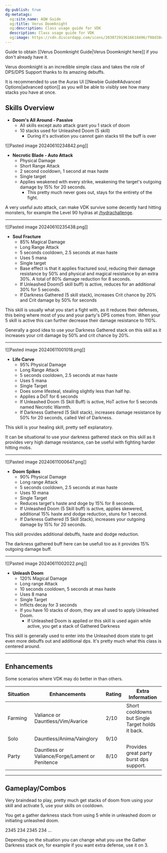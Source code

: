 ```yaml
---
dg-publish: true
dg-metatags:
  og:site_name: AQW Guide
  og:title: Verus Doomknight
  og:description: Class usage guide for VDK
  description: Class usage guide for VDK
  og:image: https://cdn.discordapp.com/icons/203072919616618496/f98d38c50b06972678eaaa1aa2c0cedf.png
---
```

Guide to obtain [[Verus Doomknight Guide|Verus Doomknight here]] if you don't already have it.

Verus doomknight is an incredible simple class and takes the role of DPS/DPS Support thanks to its amazing debuffs.

It is recommended to use the Auras UI [[Newbie Guide#Advanced Options|advanced option]] as you will be able to visibly see how many stacks you have at once.


## Skills Overview

- **Doom's All Around - Passive**
	- All skills except auto attack grant you 1 stack of doom
	- 10 stacks used for Unleashed Doom (5 skill)
		- During it's activation you cannot gain stacks till the buff is over

![[Pasted image 20240610234842.png]]

- **Necrotic Blade - Auto Attack**
	- Physical Damage
	- Short Range Attack
	- 2 second cooldown, 1 second at max haste
	- Single target
	- Applies weakened with every strike, weakening the target's outgoing damage by 15% for 20 seconds.
		- This pretty much never goes out, stays for the entirety of the fight.

A very useful auto attack, can make VDK survive some decently hard hitting monsters, for example the Level 90 hydras at [/hydrachallenge](http://aqwwiki.wikidot.com/hydra-challenge).

---

![[Pasted image 20240610235438.png]]

- **Soul Fracture**
	- 85% Magical Damage
	- Long Range Attack
	- 5 seconds cooldown, 2.5 seconds at max haste
	- Uses 5 mana
	- Single target
	- Base effect is that it applies fractured soul, reducing their damage resistance by 50% and physical and magical resistance by an extra 30%. A total of 80% damage reduction for 8 seconds.
	- If Unleashed Doom(5 skill buff) is active, reduces for an additional 30% for 5 seconds.
	- If Darkness Gathered (5 skill stack), increases Crit chance by 20% and Crit damage by 50% for seconds

This skill is usually what you start a fight with, as it reduces their defenses, this being where most of you and your party's DPS comes from. When your 5 skill is active this can further decrease their damage resistance to 110%.

Generally a good idea to use your Darkness Gathered stack on this skill as it increases your crit damage by 50% and crit chance by 20%.

---

![[Pasted image 20240611001018.png]]

- **Life Carve**
	- 95% Physical Damage
	- Long Range Attack
	- 5 seconds cooldown, 2.5 seconds at max haste
	- Uses 5 mana
	- Single Target
	- Does some lifesteal, stealing slightly less than half hp.
	- Applies a DoT for 6 seconds
	- If Unleashed Doom (5 Skill Buff) is active, HoT active for 5 seconds named Necrotic Warmth.
	- If Darkness Gathered (5 Skill stack), increases damage resistance by 50% for 20 seconds, called Veil of Darkness.

This skill is your healing skill, pretty self explanatory.

It can be situational to use your darkness gathered stack on this skill as it provides very high damage resistance, can be useful with fighting harder hitting mobs.

---

![[Pasted image 20240611000647.png]]

- **Doom Spikes**
	- 90% Physical Damage
	- Long range Attack
	- 5 seconds cooldown, 2.5 seconds at max haste
	- Uses 10 mana
	- Single Target
	- Reduces target's haste and doge by 15% for 8 seconds.
	- If Unleashed Doom (5 Skill buff) is active, applies skewered, additional 15% haste and dodge reduction, stuns for 1 second.
	- If Darkness Gathered (5 Skill Stack), increases your outgoing damage by 15% for 20 seconds.

This skill provides additional debuffs, haste and dodge reduction. 

The darkness gathered buff here can be usefull too as it provides 15% outgoing damage buff.

---

![[Pasted image 20240611002022.png]]

- **Unleash Doom**
	- 120% Magical Damage
	- Long range Attack
	- 10 seconds cooldown, 5 seconds at max haste
	- Uses 8 mana
	- Single Target
	- Inflicts decay for 3 seconds
	- If you have 10 stacks of doom, they are all used to apply Unleashed Doom.
		- If Unleashed Doom is applied or this skill is used again while active, you get a stack of Gathered Darkness

This skill is generally used to enter into the Unleashed doom state to get even more debuffs out and additional dps. It's pretty much what this class is centered around.

---

## Enhancements

Some scenarios where VDK may do better in than others.

| Situation | Enhancements                                    | Rating | Extra Information                                |
| --------- | ----------------------------------------------- | ------ | ------------------------------------------------ |
| Farming   | Valiance or Dauntless/Vim/Avarice               | 2/10   | Short cooldowns but Single Target holds it back. |
| Solo      | Dauntless/Anima/Vainglory                       | 9/10   |                                                  |
| Party     | Dauntless or Valiance/Forge/Lament or Penitence | 8/10   | Provides great party burst dps support.          |

---

## Gameplay/Combos

Very braindead to play, pretty much get stacks of doom from using your skill and activate 5, use your skills on cooldown.

You get a gather darkness stack from using 5 while in unleashed doom or initiating unleashed doom.


2345 234 2345 234 ...

Depending on the situation you can change what you use the Gather Darkness stack on, for example if you want extra defense, use it on 3.
